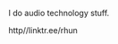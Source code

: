 I do audio technology stuff.

http//linktr.ee/rhun

<!---
hemnast/hemnast is a ✨ special ✨ repository because its `README.md` (this file) appears on your GitHub profile.
You can click the Preview link to take a look at your changes.
--->
